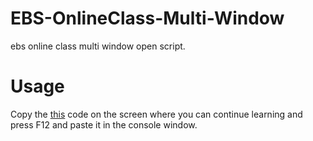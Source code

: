 # EBS-OnlineClass-Multi-Window
ebs online class multi window open script.

# Usage
Copy the [this](https://github.com/sungbin5304/EBS-OnlineClass-Multi-Window/blob/master/script.js) code on the screen where you can continue learning and press F12 and paste it in the console window.
